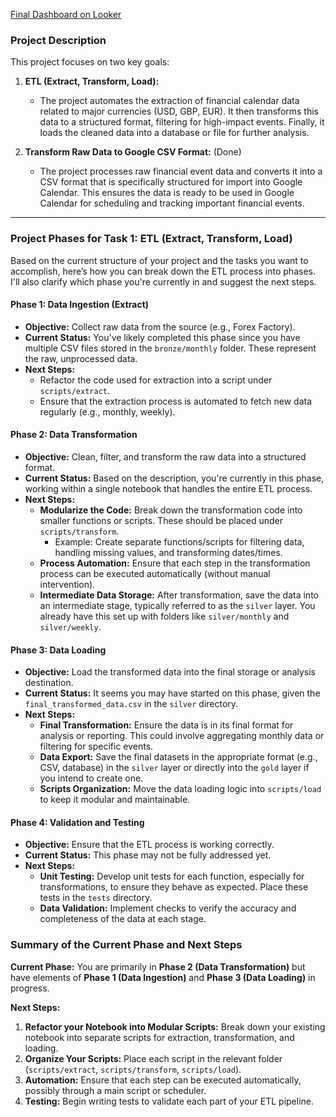 [Final Dashboard on Looker](https://lookerstudio.google.com/reporting/eef5b556-a5d4-4d54-be00-27cbc59f30d2)

### Project Description

This project focuses on two key goals:

1. **ETL (Extract, Transform, Load):**
   - The project automates the extraction of financial calendar data related to major currencies (USD, GBP, EUR). It then transforms this data to a structured format, filtering for high-impact events. Finally, it loads the cleaned data into a database or file for further analysis.

2. **Transform Raw Data to Google CSV Format:** (Done)
   - The project processes raw financial event data and converts it into a CSV format that is specifically structured for import into Google Calendar. This ensures the data is ready to be used in Google Calendar for scheduling and tracking important financial events.
-------------

### Project Phases for Task 1: ETL (Extract, Transform, Load)

Based on the current structure of your project and the tasks you want to accomplish, here’s how you can break down the ETL process into phases. I'll also clarify which phase you're currently in and suggest the next steps.

#### **Phase 1: Data Ingestion (Extract)**
- **Objective:** Collect raw data from the source (e.g., Forex Factory).
- **Current Status:** You've likely completed this phase since you have multiple CSV files stored in the `bronze/monthly` folder. These represent the raw, unprocessed data.
- **Next Steps:**
  - Refactor the code used for extraction into a script under `scripts/extract`.
  - Ensure that the extraction process is automated to fetch new data regularly (e.g., monthly, weekly).

#### **Phase 2: Data Transformation**
- **Objective:** Clean, filter, and transform the raw data into a structured format.
- **Current Status:** Based on the description, you're currently in this phase, working within a single notebook that handles the entire ETL process.
- **Next Steps:**
  - **Modularize the Code:** Break down the transformation code into smaller functions or scripts. These should be placed under `scripts/transform`.
    - Example: Create separate functions/scripts for filtering data, handling missing values, and transforming dates/times.
  - **Process Automation:** Ensure that each step in the transformation process can be executed automatically (without manual intervention).
  - **Intermediate Data Storage:** After transformation, save the data into an intermediate stage, typically referred to as the `silver` layer. You already have this set up with folders like `silver/monthly` and `silver/weekly`.

#### **Phase 3: Data Loading**
- **Objective:** Load the transformed data into the final storage or analysis destination.
- **Current Status:** It seems you may have started on this phase, given the `final_transformed_data.csv` in the `silver` directory.
- **Next Steps:**
  - **Final Transformation:** Ensure the data is in its final format for analysis or reporting. This could involve aggregating monthly data or filtering for specific events.
  - **Data Export:** Save the final datasets in the appropriate format (e.g., CSV, database) in the `silver` layer or directly into the `gold` layer if you intend to create one.
  - **Scripts Organization:** Move the data loading logic into `scripts/load` to keep it modular and maintainable.

#### **Phase 4: Validation and Testing**
- **Objective:** Ensure that the ETL process is working correctly.
- **Current Status:** This phase may not be fully addressed yet.
- **Next Steps:**
  - **Unit Testing:** Develop unit tests for each function, especially for transformations, to ensure they behave as expected. Place these tests in the `tests` directory.
  - **Data Validation:** Implement checks to verify the accuracy and completeness of the data at each stage.

### Summary of the Current Phase and Next Steps

**Current Phase:** You are primarily in **Phase 2 (Data Transformation)** but have elements of **Phase 1 (Data Ingestion)** and **Phase 3 (Data Loading)** in progress.

**Next Steps:**
1. **Refactor your Notebook into Modular Scripts:** Break down your existing notebook into separate scripts for extraction, transformation, and loading.
2. **Organize Your Scripts:** Place each script in the relevant folder (`scripts/extract`, `scripts/transform`, `scripts/load`).
3. **Automation:** Ensure that each step can be executed automatically, possibly through a main script or scheduler.
4. **Testing:** Begin writing tests to validate each part of your ETL pipeline.
